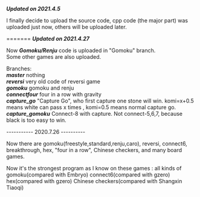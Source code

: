 ***Updated on 2021.4.5***

I finally decide to upload the source code, cpp code (the major part) was uploaded just now, others will be uploaded later.



=======
***Updated on 2021.4.27***  

Now ***Gomoku/Renju*** code is uploaded in "Gomoku" branch.  
Some other games are also uploaded.  

Branches:  
***master***          nothing  
***reversi***         very old code of reversi game  
***gomoku***          gomoku and renju  
***connectfour***     four in a row with gravity  
***capture_go***      "Capture Go", who first capture one stone will win. komi=x+0.5 means white can pass x times , komi=0.5 means normal capture go.  
***capture_gomoku***  Connect-8 with capture. Not connect-5,6,7, because black is too easy to win.   



----------- 2020.7.26 ----------

Now there are gomoku(freestyle,standard,renju,caro), reversi, connect6, breakthrough, hex, "four in a row", Chinese checkers, and many board games.

Now it's the strongest program as I know on these games : 
all kinds of gomoku(compared with Embryo)
connect6(compared with gzero)
hex(compared with gzero)
Chinese checkers(compared with Shangxin Tiaoqi)

